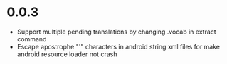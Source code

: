 # 0.0.3

  * Support multiple pending translations by changing .vocab in extract command
  * Escape apostrophe "'" characters in android string xml files for make android resource loader not crash